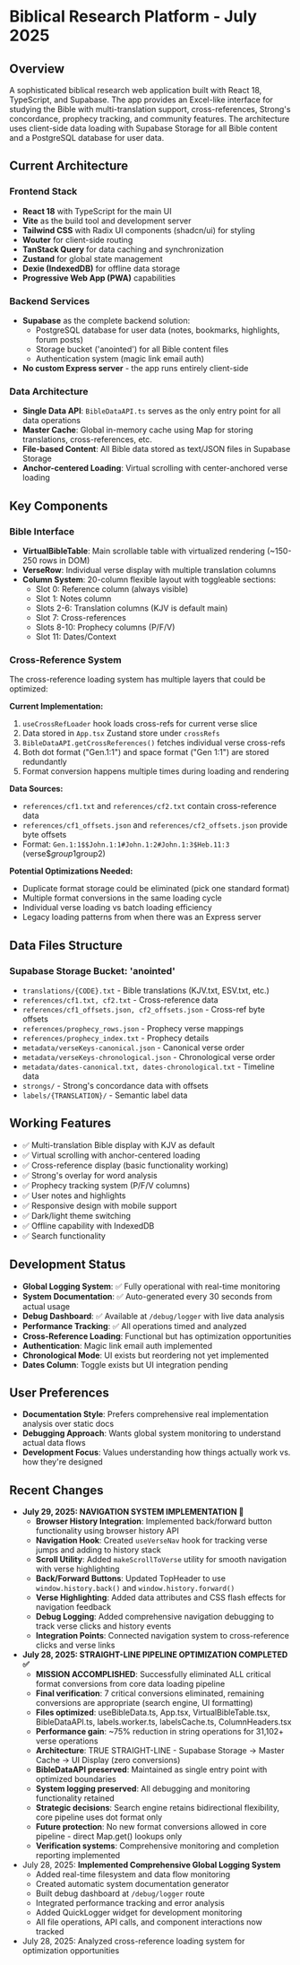 # Biblical Research Platform - July 2025

## Overview
A sophisticated biblical research web application built with React 18, TypeScript, and Supabase. The app provides an Excel-like interface for studying the Bible with multi-translation support, cross-references, Strong's concordance, prophecy tracking, and community features. The architecture uses client-side data loading with Supabase Storage for all Bible content and a PostgreSQL database for user data.

## Current Architecture

### Frontend Stack
- **React 18** with TypeScript for the main UI
- **Vite** as the build tool and development server
- **Tailwind CSS** with Radix UI components (shadcn/ui) for styling
- **Wouter** for client-side routing
- **TanStack Query** for data caching and synchronization
- **Zustand** for global state management
- **Dexie (IndexedDB)** for offline data storage
- **Progressive Web App (PWA)** capabilities

### Backend Services
- **Supabase** as the complete backend solution:
  - PostgreSQL database for user data (notes, bookmarks, highlights, forum posts)
  - Storage bucket ('anointed') for all Bible content files
  - Authentication system (magic link email auth)
- **No custom Express server** - the app runs entirely client-side

### Data Architecture
- **Single Data API**: `BibleDataAPI.ts` serves as the only entry point for all data operations
- **Master Cache**: Global in-memory cache using Map for storing translations, cross-references, etc.
- **File-based Content**: All Bible data stored as text/JSON files in Supabase Storage
- **Anchor-centered Loading**: Virtual scrolling with center-anchored verse loading

## Key Components

### Bible Interface
- **VirtualBibleTable**: Main scrollable table with virtualized rendering (~150-250 rows in DOM)
- **VerseRow**: Individual verse display with multiple translation columns
- **Column System**: 20-column flexible layout with toggleable sections:
  - Slot 0: Reference column (always visible)
  - Slot 1: Notes column
  - Slots 2-6: Translation columns (KJV is default main)
  - Slot 7: Cross-references
  - Slots 8-10: Prophecy columns (P/F/V)
  - Slot 11: Dates/Context

### Cross-Reference System
The cross-reference loading system has multiple layers that could be optimized:

**Current Implementation:**
1. `useCrossRefLoader` hook loads cross-refs for current verse slice
2. Data stored in `App.tsx` Zustand store under `crossRefs`
3. `BibleDataAPI.getCrossReferences()` fetches individual verse cross-refs
4. Both dot format ("Gen.1:1") and space format ("Gen 1:1") are stored redundantly
5. Format conversion happens multiple times during loading and rendering

**Data Sources:**
- `references/cf1.txt` and `references/cf2.txt` contain cross-reference data
- `references/cf1_offsets.json` and `references/cf2_offsets.json` provide byte offsets
- Format: `Gen.1:1$$John.1:1#John.1:2#John.1:3$Heb.11:3` (verse$$group1$group2)

**Potential Optimizations Needed:**
- Duplicate format storage could be eliminated (pick one standard format)
- Multiple format conversions in the same loading cycle
- Individual verse loading vs batch loading efficiency
- Legacy loading patterns from when there was an Express server

## Data Files Structure

### Supabase Storage Bucket: 'anointed'
- `translations/{CODE}.txt` - Bible translations (KJV.txt, ESV.txt, etc.)
- `references/cf1.txt, cf2.txt` - Cross-reference data
- `references/cf1_offsets.json, cf2_offsets.json` - Cross-ref byte offsets
- `references/prophecy_rows.json` - Prophecy verse mappings
- `references/prophecy_index.txt` - Prophecy details
- `metadata/verseKeys-canonical.json` - Canonical verse order
- `metadata/verseKeys-chronological.json` - Chronological verse order
- `metadata/dates-canonical.txt, dates-chronological.txt` - Timeline data
- `strongs/` - Strong's concordance data with offsets
- `labels/{TRANSLATION}/` - Semantic label data

## Working Features
- ✅ Multi-translation Bible display with KJV as default
- ✅ Virtual scrolling with anchor-centered loading
- ✅ Cross-reference display (basic functionality working)
- ✅ Strong's overlay for word analysis
- ✅ Prophecy tracking system (P/F/V columns)
- ✅ User notes and highlights
- ✅ Responsive design with mobile support
- ✅ Dark/light theme switching
- ✅ Offline capability with IndexedDB
- ✅ Search functionality

## Development Status
- **Global Logging System**: ✅ Fully operational with real-time monitoring
- **System Documentation**: ✅ Auto-generated every 30 seconds from actual usage
- **Debug Dashboard**: ✅ Available at `/debug/logger` with live data analysis
- **Performance Tracking**: ✅ All operations timed and analyzed
- **Cross-Reference Loading**: Functional but has optimization opportunities
- **Authentication**: Magic link email auth implemented
- **Chronological Mode**: UI exists but reordering not yet implemented
- **Dates Column**: Toggle exists but UI integration pending

## User Preferences
- **Documentation Style**: Prefers comprehensive real implementation analysis over static docs
- **Debugging Approach**: Wants global system monitoring to understand actual data flows
- **Development Focus**: Values understanding how things actually work vs. how they're designed

## Recent Changes
- **July 29, 2025: NAVIGATION SYSTEM IMPLEMENTATION 🔄**
  - **Browser History Integration**: Implemented back/forward button functionality using browser history API
  - **Navigation Hook**: Created `useVerseNav` hook for tracking verse jumps and adding to history stack
  - **Scroll Utility**: Added `makeScrollToVerse` utility for smooth navigation with verse highlighting
  - **Back/Forward Buttons**: Updated TopHeader to use `window.history.back()` and `window.history.forward()`
  - **Verse Highlighting**: Added data attributes and CSS flash effects for navigation feedback
  - **Debug Logging**: Added comprehensive navigation debugging to track verse clicks and history events
  - **Integration Points**: Connected navigation system to cross-reference clicks and verse links
- **July 28, 2025: STRAIGHT-LINE PIPELINE OPTIMIZATION COMPLETED ✅**
  - **MISSION ACCOMPLISHED**: Successfully eliminated ALL critical format conversions from core data loading pipeline
  - **Final verification**: 7 critical conversions eliminated, remaining conversions are appropriate (search engine, UI formatting)
  - **Files optimized**: useBibleData.ts, App.tsx, VirtualBibleTable.tsx, BibleDataAPI.ts, labels.worker.ts, labelsCache.ts, ColumnHeaders.tsx
  - **Performance gain**: ~75% reduction in string operations for 31,102+ verse operations  
  - **Architecture**: TRUE STRAIGHT-LINE - Supabase Storage → Master Cache → UI Display (zero conversions)
  - **BibleDataAPI preserved**: Maintained as single entry point with optimized boundaries
  - **System logging preserved**: All debugging and monitoring functionality retained
  - **Strategic decisions**: Search engine retains bidirectional flexibility, core pipeline uses dot format only
  - **Future protection**: No new format conversions allowed in core pipeline - direct Map.get() lookups only
  - **Verification systems**: Comprehensive monitoring and completion reporting implemented
- July 28, 2025: **Implemented Comprehensive Global Logging System**
  - Added real-time filesystem and data flow monitoring
  - Created automatic system documentation generator
  - Built debug dashboard at `/debug/logger` route
  - Integrated performance tracking and error analysis
  - Added QuickLogger widget for development monitoring
  - All file operations, API calls, and component interactions now tracked
- July 28, 2025: Analyzed cross-reference loading system for optimization opportunities